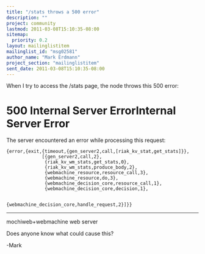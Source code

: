 ```yaml
---
title: "/stats throws a 500 error"
description: ""
project: community
lastmod: 2011-03-08T15:10:35-08:00
sitemap:
  priority: 0.2
layout: mailinglistitem
mailinglist_id: "msg02581"
author_name: "Mark Erdmann"
project_section: "mailinglistitem"
sent_date: 2011-03-08T15:10:35-08:00
---
```



When I try to access the /stats page, the node throws this 500 error:

500 Internal Server
ErrorInternal Server Error
=====================

The server
encountered an error while processing this
request:  

```
{error,{exit,{timeout,{gen_server2,call,[riak_kv_stat,get_stats]}},
             [{gen_server2,call,2},
              {riak_kv_wm_stats,get_stats,0},
              {riak_kv_wm_stats,produce_body,2},
              {webmachine_resource,resource_call,3},
              {webmachine_resource,do,3},
              {webmachine_decision_core,resource_call,1},
              {webmachine_decision_core,decision,1},

 
{webmachine_decision_core,handle_request,2}]}}
```


---

mochiweb+webmachine
web server

Does anyone know what could cause this?

-Mark
